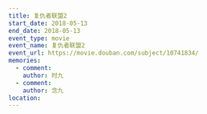```yaml
---
title: 复仇者联盟2
start_date: 2018-05-13
end_date: 2018-05-13
event_type: movie
event_name: 复仇者联盟2
event_url: https://movie.douban.com/subject/10741834/
memories:
  - comment: 
    author: 时九
  - comment: 
    author: 念九  
location: 
---
```

